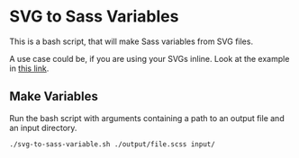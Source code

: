 # SVG to Sass Variables

This is a bash script, that will make Sass variables from SVG files.

A use case could be, if you are using your SVGs inline. Look at the example in [this link][link-inline-svg].

## Make Variables

Run the bash script with arguments containing a path to an output file and an input directory.

```bash
./svg-to-sass-variable.sh ./output/file.scss input/
```

[link-inline-svg]: https://gist.github.com/steffenpedersen/66641c05e99b93d84d4296f8f5808b47
